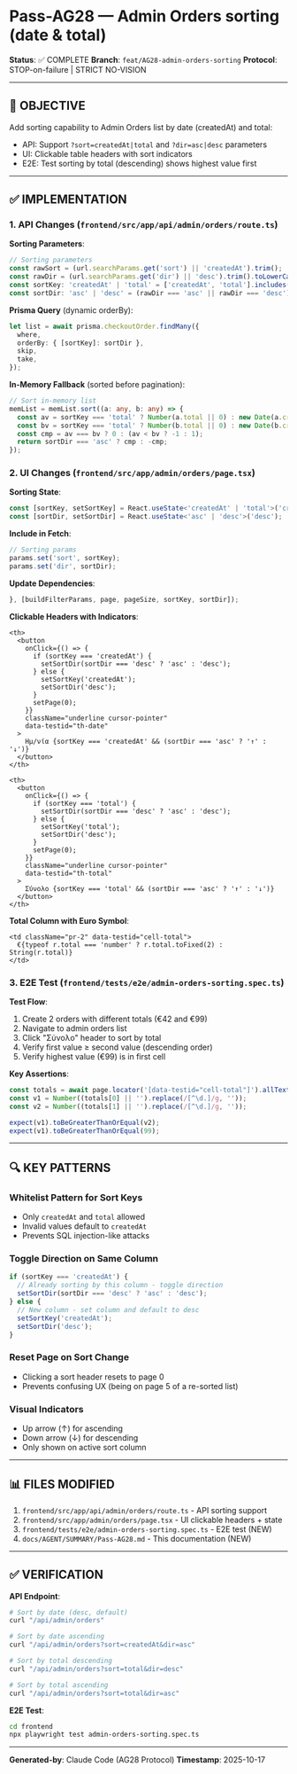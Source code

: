 # Pass-AG28 — Admin Orders sorting (date & total)

**Status**: ✅ COMPLETE
**Branch**: `feat/AG28-admin-orders-sorting`
**Protocol**: STOP-on-failure | STRICT NO-VISION

---

## 🎯 OBJECTIVE

Add sorting capability to Admin Orders list by date (createdAt) and total:
- API: Support `?sort=createdAt|total` and `?dir=asc|desc` parameters
- UI: Clickable table headers with sort indicators
- E2E: Test sorting by total (descending) shows highest value first

---

## ✅ IMPLEMENTATION

### 1. API Changes (`frontend/src/app/api/admin/orders/route.ts`)

**Sorting Parameters**:
```typescript
// Sorting parameters
const rawSort = (url.searchParams.get('sort') || 'createdAt').trim();
const rawDir = (url.searchParams.get('dir') || 'desc').trim().toLowerCase();
const sortKey: 'createdAt' | 'total' = ['createdAt', 'total'].includes(rawSort) ? rawSort as any : 'createdAt';
const sortDir: 'asc' | 'desc' = (rawDir === 'asc' || rawDir === 'desc') ? rawDir : 'desc';
```

**Prisma Query** (dynamic orderBy):
```typescript
let list = await prisma.checkoutOrder.findMany({
  where,
  orderBy: { [sortKey]: sortDir },
  skip,
  take,
});
```

**In-Memory Fallback** (sorted before pagination):
```typescript
// Sort in-memory list
memList = memList.sort((a: any, b: any) => {
  const av = sortKey === 'total' ? Number(a.total || 0) : new Date(a.createdAt).getTime();
  const bv = sortKey === 'total' ? Number(b.total || 0) : new Date(b.createdAt).getTime();
  const cmp = av === bv ? 0 : (av < bv ? -1 : 1);
  return sortDir === 'asc' ? cmp : -cmp;
});
```

### 2. UI Changes (`frontend/src/app/admin/orders/page.tsx`)

**Sorting State**:
```typescript
const [sortKey, setSortKey] = React.useState<'createdAt' | 'total'>('createdAt');
const [sortDir, setSortDir] = React.useState<'asc' | 'desc'>('desc');
```

**Include in Fetch**:
```typescript
// Sorting params
params.set('sort', sortKey);
params.set('dir', sortDir);
```

**Update Dependencies**:
```typescript
}, [buildFilterParams, page, pageSize, sortKey, sortDir]);
```

**Clickable Headers with Indicators**:
```tsx
<th>
  <button
    onClick={() => {
      if (sortKey === 'createdAt') {
        setSortDir(sortDir === 'desc' ? 'asc' : 'desc');
      } else {
        setSortKey('createdAt');
        setSortDir('desc');
      }
      setPage(0);
    }}
    className="underline cursor-pointer"
    data-testid="th-date"
  >
    Ημ/νία {sortKey === 'createdAt' && (sortDir === 'asc' ? '↑' : '↓')}
  </button>
</th>

<th>
  <button
    onClick={() => {
      if (sortKey === 'total') {
        setSortDir(sortDir === 'desc' ? 'asc' : 'desc');
      } else {
        setSortKey('total');
        setSortDir('desc');
      }
      setPage(0);
    }}
    className="underline cursor-pointer"
    data-testid="th-total"
  >
    Σύνολο {sortKey === 'total' && (sortDir === 'asc' ? '↑' : '↓')}
  </button>
</th>
```

**Total Column with Euro Symbol**:
```tsx
<td className="pr-2" data-testid="cell-total">
  €{typeof r.total === 'number' ? r.total.toFixed(2) : String(r.total)}
</td>
```

### 3. E2E Test (`frontend/tests/e2e/admin-orders-sorting.spec.ts`)

**Test Flow**:
1. Create 2 orders with different totals (€42 and €99)
2. Navigate to admin orders list
3. Click "Σύνολο" header to sort by total
4. Verify first value ≥ second value (descending order)
5. Verify highest value (€99) is in first cell

**Key Assertions**:
```typescript
const totals = await page.locator('[data-testid="cell-total"]').allTextContents();
const v1 = Number((totals[0] || '').replace(/[^\d.]/g, ''));
const v2 = Number((totals[1] || '').replace(/[^\d.]/g, ''));

expect(v1).toBeGreaterThanOrEqual(v2);
expect(v1).toBeGreaterThanOrEqual(99);
```

---

## 🔍 KEY PATTERNS

### Whitelist Pattern for Sort Keys
- Only `createdAt` and `total` allowed
- Invalid values default to `createdAt`
- Prevents SQL injection-like attacks

### Toggle Direction on Same Column
```typescript
if (sortKey === 'createdAt') {
  // Already sorting by this column - toggle direction
  setSortDir(sortDir === 'desc' ? 'asc' : 'desc');
} else {
  // New column - set column and default to desc
  setSortKey('createdAt');
  setSortDir('desc');
}
```

### Reset Page on Sort Change
- Clicking a sort header resets to page 0
- Prevents confusing UX (being on page 5 of a re-sorted list)

### Visual Indicators
- Up arrow (↑) for ascending
- Down arrow (↓) for descending
- Only shown on active sort column

---

## 📊 FILES MODIFIED

1. `frontend/src/app/api/admin/orders/route.ts` - API sorting support
2. `frontend/src/app/admin/orders/page.tsx` - UI clickable headers + state
3. `frontend/tests/e2e/admin-orders-sorting.spec.ts` - E2E test (NEW)
4. `docs/AGENT/SUMMARY/Pass-AG28.md` - This documentation (NEW)

---

## ✅ VERIFICATION

**API Endpoint**:
```bash
# Sort by date (desc, default)
curl "/api/admin/orders"

# Sort by date ascending
curl "/api/admin/orders?sort=createdAt&dir=asc"

# Sort by total descending
curl "/api/admin/orders?sort=total&dir=desc"

# Sort by total ascending
curl "/api/admin/orders?sort=total&dir=asc"
```

**E2E Test**:
```bash
cd frontend
npx playwright test admin-orders-sorting.spec.ts
```

---

**Generated-by**: Claude Code (AG28 Protocol)
**Timestamp**: 2025-10-17
